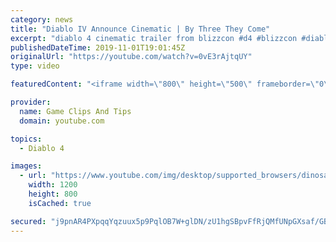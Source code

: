 ```yaml
---
category: news
title: "Diablo IV Announce Cinematic | By Three They Come"
excerpt: "diablo 4 cinematic trailer from blizzcon #d4 #blizzcon #diablo."
publishedDateTime: 2019-11-01T19:01:45Z
originalUrl: "https://youtube.com/watch?v=0vE3rAjtqUY"
type: video

featuredContent: "<iframe width=\"800\" height=\"500\" frameborder=\"0\" src=\"https://www.youtube.com/embed/0vE3rAjtqUY\" allow=\"accelerometer; autoplay; encrypted-media; gyroscope; picture-in-picture\" allowfullscreen></iframe>"

provider:
  name: Game Clips And Tips
  domain: youtube.com

topics:
  - Diablo 4

images:
  - url: "https://www.youtube.com/img/desktop/supported_browsers/dinosaur.png"
    width: 1200
    height: 800
    isCached: true

secured: "j9pnAR4PXpqqYqzuux5p9PqlOB7W+glDN/zU1hgSBpvFfRjQMfUNpGXsaf/GB4wfYmHCyprPSO0QpjxgThKPwohKei/GCIQSX0YHksXCT8ahjzASsjOuNEaoTtSIwSBuXwiXI4tq/6jVj71YZ9SJhv1yz4YJRmS6az+AlZia/XnZFdpxpxLiMHK4BsBqnj3KMSg0505FYvfbyTf2FE3S8yfNrC6y8mHvrg4VITcmDlYalI7xIZMkbYW/K9XbAyV8D3ObjpUMEkQnrLyF5aReB8fqF+SVp7Oytt87VJoeFu9D+XTAwzrhaOIFm+ZNd31TYRC4dri8cPb4dlDbVanYZJmnJ4RNkbhkI/XLjDDD7Ia85Ty9/QiU/TlmRej/HEHQlwmJ9iwbxWCm6l8PzTkJ4w==;CVH9+nz9z0Yw9W5bhWr50w=="
---
```



